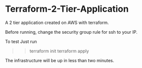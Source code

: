 # Terraform-2-Tier-Application
A 2 tier application created on AWS with terraform. 

Before running, change the security group rule for ssh to your IP.

To test
Just run

>> terraform init
>> terraform apply

The infrastructure will be up in less than two minutes.
